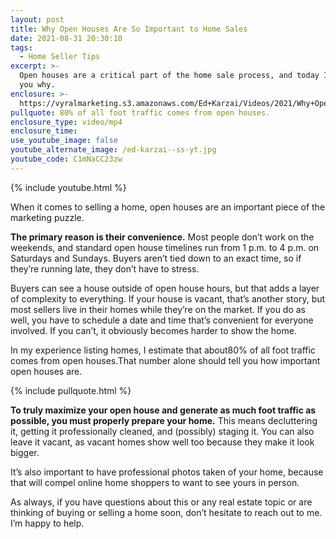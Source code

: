 ```yaml
---
layout: post
title: Why Open Houses Are So Important to Home Sales
date: 2021-08-31 20:30:10
tags:
  - Home Seller Tips
excerpt: >-
  Open houses are a critical part of the home sale process, and today I’ll tell
  you why.
enclosure: >-
  https://vyralmarketing.s3.amazonaws.com/Ed+Karzai/Videos/2021/Why+Open+Houses+Are+So+Important+to+Home+Sales.mp4
pullquote: 80% of all foot traffic comes from open houses.
enclosure_type: video/mp4
enclosure_time:
use_youtube_image: false
youtube_alternate_image: /ed-karzai--ss-yt.jpg
youtube_code: C1mNaCC23zw
---
```

{% include youtube.html %}

When it comes to selling a home, open houses are an important piece of the marketing puzzle.&nbsp;

**The primary reason is their convenience.** Most people don’t work on the weekends, and standard open house timelines run from 1 p.m. to 4 p.m. on Saturdays and Sundays. Buyers aren’t tied down to an exact time, so if they’re running late, they don’t have to stress.

Buyers can see a house outside of open house hours, but that adds a layer of complexity to everything. If your house is vacant, that’s another story, but most sellers live in their homes while they’re on the market. If you do as well, you have to schedule a date and time that’s convenient for everyone involved. If you can’t, it obviously becomes harder to show the home.&nbsp;

In my experience listing homes, I estimate that about80% of all foot traffic comes from open houses.That number alone should tell you how important open houses are.&nbsp;

{% include pullquote.html %}

**To truly maximize your open house and generate as much foot traffic as possible, you must properly prepare your home.** This means decluttering it, getting it professionally cleaned, and (possibly) staging it. You can also leave it vacant, as vacant homes show well too because they make it look bigger.&nbsp;

It’s also important to have professional photos taken of your home, because that will compel online home shoppers to want to see yours in person.&nbsp;

As always, if you have questions about this or any real estate topic or are thinking of buying or selling a home soon, don’t hesitate to reach out to me. I’m happy to help.
